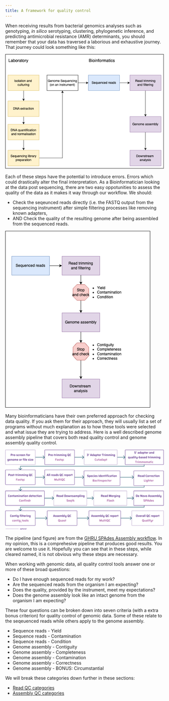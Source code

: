 ```yaml
---
title: A framework for quality control
---
```


When receiving results from bacterial genomics analyses such as genotyping, *in silico* serotyping, clustering, phylogenetic inference, and predicting antimicrobial resistance (AMR) determinants, you should remember that your data has traversed a laborious and exhaustive journey. That journey could look something like this:

![Basic workflow](img/basic-workflow.png)

Each of these steps have the potential to introduce errors. Errors which could drastically alter the final interpretation. As a Bioinformatician looking at the data post sequencing, there are two easy oppotunities to assess the quality of the data as it makes it way through our workflow. We should:

* Check the seqeunced reads directly (i.e. the FASTQ output from the sequencing instrument) after simple filtering processes like removing known adapters, 
* AND Check the quality of the resulting genome after being assembled from the sequenced reads. 

![QC oppotunities](img/qc-workflow.png)

Many bioinformaticians have their own preferred approach for checking data quality. If you ask them for their approach, they will usually list a set of programs without much explanation as to how these tools were selected and what issue they are trying to address. Here is a well described genome assembly pipeline that covers both read quality control and genome assembly quality control. 

![alt text](img/image.png)

The pipeline (and figure) are from the [GHRU SPAdes Assembly workflow](https://gitlab.com/cgps/ghru/pipelines/dsl2/pipelines/assembly). In my opinion, this is a comprehesive pipeline that produces good results. You are welcome to use it. Hopefully you can see that in these steps, while cleared named, it is not obvious why these steps are necessary. 

When working with genomic data, all quality control tools answer one or more of these broad questions: 

* Do I have enough sequenced reads for my work?
* Are the sequenced reads from the organism I am expecting? 
* Does the quality, provided by the instrument, meet my expectations?
* Does the genome assembly look like an intact genome from the organism I am expecting?

These four questions can be broken down into seven criteria (with a extra bonus criterion) for quality control of genomic data. Some of these relate to the seqeuenced reads while others apply to the genome assembly. 

* Sequence reads - Yield
* Sequence reads - Contamination
* Sequence reads - Condition
* Genome assembly - Contiguity
* Genome assembly - Completeness
* Genome assembly - Contamination
* Genome assembly - Correctness
* Genome assembly - BONUS: Circumstantial

We will break these categories down further in these sections:

* [Read QC categories](read-qc.md)
* [Assembly QC categories](assembly-qc.md)